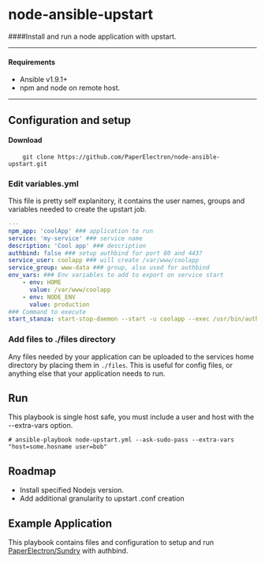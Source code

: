 node-ansible-upstart
=================

####Install and run a node application with upstart.

---

#### Requirements

- Ansible v1.9.1+
- npm and node on remote host.

---

## Configuration and setup

#### Download
```shell
	git clone https://github.com/PaperElectron/node-ansible-upstart.git
```

### Edit variables.yml

This file is pretty self explanitory, it contains the user names, groups and variables needed to create the upstart job. 

```yml
---
npm_app: 'coolApp' ### application to run
service: 'my-service' ### service name
description: 'Cool app' ### description 
authbind: false ### setup authbind for port 80 and 443?
service_user: coolapp ### will create /var/www/coolapp
service_group: www-data ### group, also used for authbind
env_vars: ### Env variables to add to export on service start
    - env: HOME
      value: /var/www/coolapp
    - env: NODE_ENV
      value: production  
### Command to execute      
start_stanza: start-stop-daemon --start -u coolapp --exec /usr/bin/authbind coolapp start
```

### Add files to ./files directory

Any files needed by your application can be uploaded to the services home directory by placing them in `./files`. This is useful for config files, or anything else that your application needs to run.

## Run

This playbook is single host safe, you must include a user and host with the --extra-vars option. 

```shell
# ansible-playbook node-upstart.yml --ask-sudo-pass --extra-vars "host=some.hosname user=bob"
```

## Roadmap

- Install specified Nodejs version.
- Add additional granularity to upstart .conf creation

## Example Application

This playbook contains files and configuration to setup and run [PaperElectron/Sundry](PaperElectron/Sundry) with authbind. 